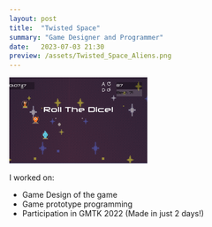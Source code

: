 ```yaml
---
layout: post
title:  "Twisted Space"
summary: "Game Designer and Programmer"
date:   2023-07-03 21:30
preview: /assets/Twisted_Space_Aliens.png
---
```


![Picture 1](/assets/Twisted_gameplay.png)

I worked on:

* Game Design of the game
* Game prototype programming
* Participation in GMTK 2022 (Made in just 2 days!)
